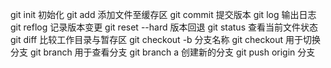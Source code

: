 git init  初始化
git add  添加文件至缓存区
git commit 提交版本
git log 输出日志
git reflog 记录版本变更
git reset --hard 版本回退
git status 查看当前文件状态
git diff 比较工作目录与暂存区
git checkout -b 分支名称
git checkout 用于切换分支
git branch 用于查看分支
git branch a 创建新的分支
git push origin 分支